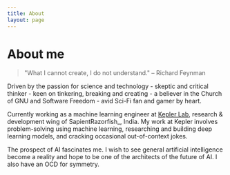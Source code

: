 ```yaml
---
title: About
layout: page
---
```


# About me

> "What I cannot create, I do not understand." – Richard Feynman

Driven by the passion for science and technology - skeptic and critical thinker - keen on tinkering, breaking and creating - a believer in the Church of GNU and Software Freedom - avid Sci-Fi fan and gamer by heart.

Currently working as a machine learning engineer at [Kepler Lab](http://experiencesutra.com/), research & development wing of SapientRazorfish_, India. My work at Kepler involves problem-solving using machine learning, researching and building deep learning models, and cracking occasional out-of-context jokes.

The prospect of AI fascinates me. I wish to see general artificial intelligence become a reality and hope to be one of the architects of the future of AI. I also have an OCD for symmetry.
